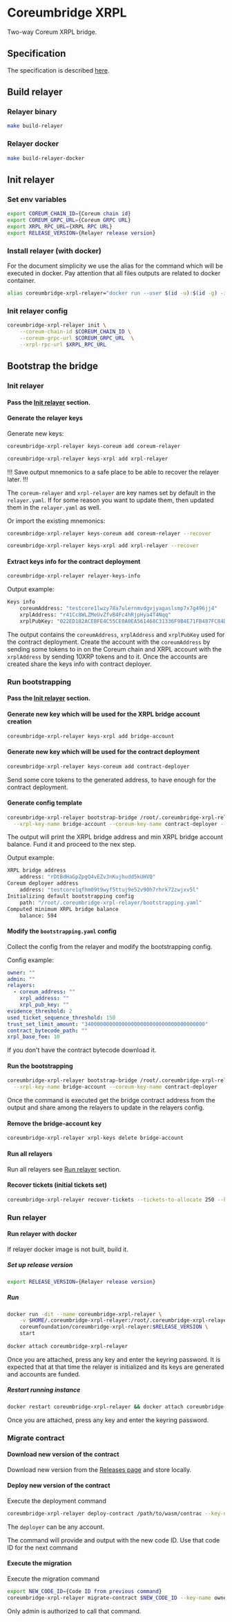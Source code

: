 # Coreumbridge XRPL

Two-way Coreum XRPL bridge.

## Specification

The specification is described [here](spec/spec.md).

## Build relayer

### Relayer binary

```bash 
make build-relayer
```

### Relayer docker

```bash 
make build-relayer-docker
```

## Init relayer

### Set env variables

```bash
export COREUM_CHAIN_ID={Coreum chain id}
export COREUM_GRPC_URL={Coreum GRPC URL}
export XRPL_RPC_URL={XRPL RPC URL}
export RELEASE_VERSION={Relayer release version}
```

### Install relayer (with docker)

For the document simplicity we use the alias for the command which will be executed in docker.
Pay attention that all files outputs are related to docker container.

```bash
alias coreumbridge-xrpl-relayer="docker run --user $(id -u):$(id -g) -it --rm -v $HOME/.coreumbridge-xrpl-relayer:/root/.coreumbridge-xrpl-relayer coreumfoundation/coreumbridge-xrpl-relayer:$RELEASE_VERSION"
```

### Init relayer config

```bash
coreumbridge-xrpl-relayer init \
    --coreum-chain-id $COREUM_CHAIN_ID \
    --coreum-grpc-url $COREUM_GRPC_URL  \
    --xrpl-rpc-url $XRPL_RPC_URL   
```

## Bootstrap the bridge

### Init relayer

#### Pass the [Init relayer](#init-relayer ) section.

#### Generate the relayer keys

Generate new keys:

```bash
coreumbridge-xrpl-relayer keys-coreum add coreum-relayer

coreumbridge-xrpl-relayer keys-xrpl add xrpl-relayer
```

!!! Save output mnemonics to a safe place to be able to recover the relayer later. !!!

The `coreum-relayer` and `xrpl-relayer` are key names set by default in the `relayer.yaml`. If for some reason you want
to update them, then updated them in the `relayer.yaml` as well.

Or import the existing mnemonics:

```bash
coreumbridge-xrpl-relayer keys-coreum add coreum-relayer --recover

coreumbridge-xrpl-relayer keys-xrpl add xrpl-relayer --recover
```

#### Extract keys info for the contract deployment

```bash
coreumbridge-xrpl-relayer relayer-keys-info
```

Output example:

```bash
Keys info
    coreumAddress: "testcore1lwzy78a7ulernmvdgvjyagaslsmp7x7g496jj4"
    xrplAddress: "r41Cc8WLZMeUvZfvB4Fc4hRjpHya4T4Nqq"
    xrplPubKey: "022ED182ACEBFE4C55CE0A0EA561468C31336F9B4E71FB487FC84D94A2826F1C10"
```

The output contains the `coreumAddress`, `xrplAddress` and `xrplPubKey` used for the contract deployment.
Create the account with the `coreumAddress` by sending some tokens to in on the Coreum chain and XRPL account with the
`xrplAddress` by sending 10XRP tokens and to it. Once the accounts are created share the keys info with contract
deployer.

### Run bootstrapping

#### Pass the [Init relayer](#init-relayer) section.

#### Generate new key which will be used for the XRPL bridge account creation

```bash
coreumbridge-xrpl-relayer keys-xrpl add bridge-account
```

#### Generate new key which will be used for the contract deployment

```bash
coreumbridge-xrpl-relayer keys-coreum add contract-deployer
```

Send some core tokens to the generated address, to have enough for the contract deployment.

#### Generate config template

```bash
coreumbridge-xrpl-relayer bootstrap-bridge /root/.coreumbridge-xrpl-relayer/bootstrapping.yaml \
  --xrpl-key-name bridge-account --coreum-key-name contract-deployer --init-only --relayers-count 32
```

The output will print the XRPL bridge address and min XRPL bridge account balance. Fund it and proceed to the nex step.

Output example:

```bash
XRPL bridge address
    address: "rDtBdHaGpZpgQ4vEZv3nKujhudd5kUHVQ"
Coreum deployer address
    address: "testcore1qfhm09t9wyf5ttuj9e52v90h7rhrk72zwjxv5l"
Initializing default bootstrapping config
    path: "/root/.coreumbridge-xrpl-relayer/bootstrapping.yaml"
Computed minimum XRPL bridge balance
    balance: 594
```

#### Modify the `bootstrapping.yaml` config

Collect the config from the relayer and modify the bootstrapping config.

Config example:

```yaml
owner: ""
admin: ""
relayers:
  - coreum_address: ""
    xrpl_address: ""
    xrpl_pub_key: ""
evidence_threshold: 2
used_ticket_sequence_threshold: 150
trust_set_limit_amount: "340000000000000000000000000000000000000"
contract_bytecode_path: ""
xrpl_base_fee: 10
```

If you don't have the contract bytecode download it.

#### Run the bootstrapping

```bash
coreumbridge-xrpl-relayer bootstrap-bridge /root/.coreumbridge-xrpl-relayer/bootstrapping.yaml \
  --xrpl-key-name bridge-account --coreum-key-name contract-deployer
```

Once the command is executed get the bridge contract address from the output and share among the relayers to update in
the relayers config.

#### Remove the bridge-account key

```bash
coreumbridge-xrpl-relayer xrpl-keys delete bridge-account 
```

#### Run all relayers

Run all relayers see [Run relayer](#run-relayer) section.

#### Recover tickets (initial tickets set)

```bash
coreumbridge-xrpl-relayer recover-tickets --tickets-to-allocate 250 --key-name owner
```

### Run relayer

#### Run relayer with docker

If relayer docker image is not built, build it.

##### Set up release version

```bash
export RELEASE_VERSION={Relayer release version}
```

##### Run

```bash
docker run -dit --name coreumbridge-xrpl-relayer \
    -v $HOME/.coreumbridge-xrpl-relayer:/root/.coreumbridge-xrpl-relayer \
    coreumfoundation/coreumbridge-xrpl-relayer:$RELEASE_VERSION \
    start
  
docker attach coreumbridge-xrpl-relayer
```

Once you are attached, press any key and enter the keyring password.
It is expected that at that time the relayer is initialized and its keys are generated and accounts are funded.

##### Restart running instance

```bash
docker restart coreumbridge-xrpl-relayer && docker attach coreumbridge-xrpl-relayer
```

Once you are attached, press any key and enter the keyring password.

### Migrate contract

#### Download new version of the contract

Download new version from the [Releases page](https://github.com/CoreumFoundation/coreumbridge-xrpl/releases) and store
locally.

#### Deploy new version of the contract

Execute the deployment command

```bash
coreumbridge-xrpl-relayer deploy-contract /path/to/wasm/contrac --key-name deployer
```

The `deployer` can be any account.

The command will provide and output with the new code ID. Use that code ID for the next command

#### Execute the migration

Execute the migration command

```bash
export NEW_CODE_ID={Code ID from previous command}
coreumbridge-xrpl-relayer migrate-contract $NEW_CODE_ID --key-name owner
```

Only admin is authorized to call that command.
